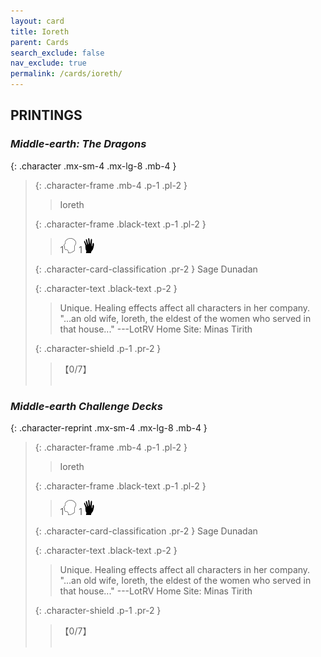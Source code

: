```yaml
---
layout: card
title: Ioreth
parent: Cards
search_exclude: false
nav_exclude: true
permalink: /cards/ioreth/
---
```


## PRINTINGS


### _Middle-earth: The Dragons_

{: .character .mx-sm-4 .mx-lg-8 .mb-4 }
> {: .character-frame .mb-4 .p-1 .pl-2 }
> > <div class="card-mp"></div>
> > <div class="character-card-name">Ioreth</div>
>
> {: .character-frame .black-text .p-1 .pl-2 }
> > 1![](/assets/images/mind.svg) 1![](/assets/images/di.svg)
>
> {: .character-card-classification .pr-2 }
> Sage Dunadan
>
> {: .character-text .black-text .p-2 }
> > Unique. Healing effects affect all characters in her company.  "...an old wife, Ioreth, the eldest of the women who served in that house..."  ---LotRV  Home Site: Minas Tirith 
>
> {: .character-shield .p-1 .pr-2 }
> > <div class="card-shield">【0/7】</div>
> > <div class="card-corruption">&nbsp;</div>

### _Middle-earth Challenge Decks_

{: .character-reprint .mx-sm-4 .mx-lg-8 .mb-4 }
> {: .character-frame .mb-4 .p-1 .pl-2 }
> > <div class="card-mp"></div>
> > <div class="character-card-name">Ioreth</div>
>
> {: .character-frame .black-text .p-1 .pl-2 }
> > 1![](/assets/images/mind.svg) 1![](/assets/images/di.svg)
>
> {: .character-card-classification .pr-2 }
> Sage Dunadan
>
> {: .character-text .black-text .p-2 }
> > Unique. Healing effects affect all characters in her company.  "...an old wife, Ioreth, the eldest of the women who served in that house..."  ---LotRV  Home Site: Minas Tirith 
>
> {: .character-shield .p-1 .pr-2 }
> > <div class="card-shield">【0/7】</div>
> > <div class="card-corruption">&nbsp;</div>
